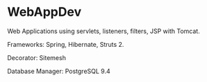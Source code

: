 # WebAppDev
Web Applications using servlets, listeners, filters, JSP with Tomcat.

Frameworks: Spring, Hibernate, Struts 2.

Decorator: Sitemesh

Database Manager: PostgreSQL 9.4
